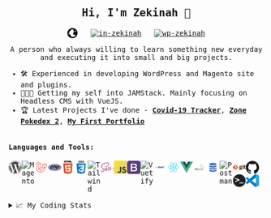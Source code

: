 <samp>
<h2 align="center">Hi, I'm Zekinah 👋</h2>
<p align="center">
<a href="https://www.zekinahlecaros.com/" target="blank"><img align="center" src=https://raw.githubusercontent.com/iconic/open-iconic/master/svg/globe.svg alt="zekinalecaros.com" height="20" width="20" /></a>
&emsp;
<a href="https://ph.linkedin.com/in/zekinah" target="blank"><img align="center" src=https://cdn.jsdelivr.net/npm/simple-icons@3.0.1/icons/linkedin.svg alt="in-zekinah" height="20" width="20" /></a>
  &emsp;
<a href="https://profiles.wordpress.org/zekinah/" target="blank"><img align="center" src=https://cdn.jsdelivr.net/npm/simple-icons@3.0.1/icons/wordpress.svg alt="wp-zekinah" height="20" width="20" /></a>
</p>
<p align="center">
A person who always willing to learn something new everyday and executing it into small and big projects.
</p>

- 🛠 Experienced in developing WordPress and Magento site and plugins.
- 👩🏻‍💻 Getting my self into JAMStack. Mainly focusing on Headless CMS with VueJS.
- 🏆 Latest Projects I've done - **[Covid-19 Tracker](https://github.com/zekinah/pandemiccovid-19)**, **[Zone Pokedex 2](https://github.com/zekinah/zone-pokedex2)**, **[My First Portfolio](https://github.com/zekinah/iamzekinah)** 
<br><br>

#### Languages and Tools:

<img align="left" alt="Wordpress" width="26px" src="https://raw.githubusercontent.com/github/explore/80688e429a7d4ef2fca1e82350fe8e3517d3494d/topics/wordpress/wordpress.png" />
<img align="left" alt="Magento" width="26px" src="https://avatars.githubusercontent.com/u/168457?s=26" />
<img align="left" alt="Laravel" width="26px" src="https://raw.githubusercontent.com/github/explore/56a826d05cf762b2b50ecbe7d492a839b04f3fbf/topics/laravel/laravel.png" />
<img align="left" alt="PHP" width="26px" src="https://raw.githubusercontent.com/github/explore/80688e429a7d4ef2fca1e82350fe8e3517d3494d/topics/php/php.png" />
<img align="left" alt="HTML5" width="26px" src="https://raw.githubusercontent.com/github/explore/80688e429a7d4ef2fca1e82350fe8e3517d3494d/topics/html/html.png" />
<img align="left" alt="CSS3" width="26px" src="https://raw.githubusercontent.com/github/explore/80688e429a7d4ef2fca1e82350fe8e3517d3494d/topics/css/css.png" />
<img align="left" alt="Tailwind" width="26px" src="https://avatars.githubusercontent.com/u/67109815?s=26" />
<img align="left" alt="Sass" width="26px" src="https://raw.githubusercontent.com/github/explore/80688e429a7d4ef2fca1e82350fe8e3517d3494d/topics/sass/sass.png" />
<img align="left" alt="JavaScript" width="26px" src="https://raw.githubusercontent.com/github/explore/80688e429a7d4ef2fca1e82350fe8e3517d3494d/topics/javascript/javascript.png" />
<img align="left" alt="Bootstrap" width="26px" src="https://raw.githubusercontent.com/github/explore/80688e429a7d4ef2fca1e82350fe8e3517d3494d/topics/bootstrap/bootstrap.png" />
<img align="left" alt="Vuetify" width="26px" src="https://avatars.githubusercontent.com/u/22138497?s=26" />
<img align="left" alt="JavaScript" width="26px" src="https://raw.githubusercontent.com/github/explore/80688e429a7d4ef2fca1e82350fe8e3517d3494d/topics/jquery/jquery.png" />
<img align="left" alt="React" width="26px" src="https://raw.githubusercontent.com/github/explore/80688e429a7d4ef2fca1e82350fe8e3517d3494d/topics/react/react.png" />
<img align="left" alt="Vue" width="26px" src="https://raw.githubusercontent.com/github/explore/80688e429a7d4ef2fca1e82350fe8e3517d3494d/topics/vue/vue.png" />
<img align="left" alt="MySQL" width="26px" src="https://raw.githubusercontent.com/github/explore/80688e429a7d4ef2fca1e82350fe8e3517d3494d/topics/mysql/mysql.png" />
<img align="left" alt="SQL" width="26px" src="https://raw.githubusercontent.com/github/explore/80688e429a7d4ef2fca1e82350fe8e3517d3494d/topics/sql/sql.png" />
<img align="left" alt="Postman" width="26px" src="https://avatars.githubusercontent.com/u/10251060?s=26" />
<img align="left" alt="Git" width="26px" src="https://raw.githubusercontent.com/github/explore/80688e429a7d4ef2fca1e82350fe8e3517d3494d/topics/git/git.png" />
<img align="left" alt="GitHub" width="26px" src="https://raw.githubusercontent.com/github/explore/78df643247d429f6cc873026c0622819ad797942/topics/github/github.png" />
<img align="left" alt="Terminal" width="26px" src="https://raw.githubusercontent.com/github/explore/80688e429a7d4ef2fca1e82350fe8e3517d3494d/topics/terminal/terminal.png" />
<img align="left" alt="Visual Studio Code" width="26px" src="https://raw.githubusercontent.com/github/explore/80688e429a7d4ef2fca1e82350fe8e3517d3494d/topics/visual-studio-code/visual-studio-code.png" />


<br><br><br><br>

<details>
    <summary>📈 My Coding Stats</summary>

<!--START_SECTION:waka-->
![Code Time](http://img.shields.io/badge/Code%20Time-4%2C741%20hrs%2023%20mins-blue)

![Profile Views](http://img.shields.io/badge/Profile%20Views-0-blue)

**🐱 My GitHub Data** 

> 📦 ? Used in GitHub's Storage 
 > 
> 🏆 637 Contributions in the Year 2024
 > 
> 🚫 Not Opted to Hire
 > 
> 📜 30 Public Repositories 
 > 
> 🔑 0 Private Repositories 
 > 
**I'm a Night 🦉** 

```text
🌞 Morning                506 commits         ██░░░░░░░░░░░░░░░░░░░░░░░   07.82 % 
🌆 Daytime                1801 commits        ███████░░░░░░░░░░░░░░░░░░   27.84 % 
🌃 Evening                2561 commits        ██████████░░░░░░░░░░░░░░░   39.59 % 
🌙 Night                  1601 commits        ██████░░░░░░░░░░░░░░░░░░░   24.75 % 
```
📅 **I'm Most Productive on Sunday** 

```text
Monday                   872 commits         ███░░░░░░░░░░░░░░░░░░░░░░   13.48 % 
Tuesday                  766 commits         ███░░░░░░░░░░░░░░░░░░░░░░   11.84 % 
Wednesday                841 commits         ███░░░░░░░░░░░░░░░░░░░░░░   13.00 % 
Thursday                 810 commits         ███░░░░░░░░░░░░░░░░░░░░░░   12.52 % 
Friday                   959 commits         ████░░░░░░░░░░░░░░░░░░░░░   14.82 % 
Saturday                 1035 commits        ████░░░░░░░░░░░░░░░░░░░░░   16.00 % 
Sunday                   1186 commits        █████░░░░░░░░░░░░░░░░░░░░   18.33 % 
```


📊 **This Week I Spent My Time On** 

```text
💬 Programming Languages: 
PHP                      22 hrs              ████████████████░░░░░░░░░   62.85 % 
JavaScript               7 hrs 30 mins       █████░░░░░░░░░░░░░░░░░░░░   21.45 % 
Other                    2 hrs 51 mins       ██░░░░░░░░░░░░░░░░░░░░░░░   08.18 % 
CSS                      2 hrs 26 mins       ██░░░░░░░░░░░░░░░░░░░░░░░   06.96 % 
CSV                      9 mins              ░░░░░░░░░░░░░░░░░░░░░░░░░   00.45 % 
```

**I Mostly Code in PHP** 

```text
PHP                      45 repos            ███████████████░░░░░░░░░░   61.64 % 
HTML                     9 repos             ███░░░░░░░░░░░░░░░░░░░░░░   12.33 % 
JavaScript               7 repos             ██░░░░░░░░░░░░░░░░░░░░░░░   09.59 % 
CSS                      7 repos             ██░░░░░░░░░░░░░░░░░░░░░░░   09.59 % 
Hack                     1 repo              ░░░░░░░░░░░░░░░░░░░░░░░░░   01.37 % 
```




 Last Updated on 28/08/2024 15:15:59 UTC
<!--END_SECTION:waka-->
</details>
</samp>
